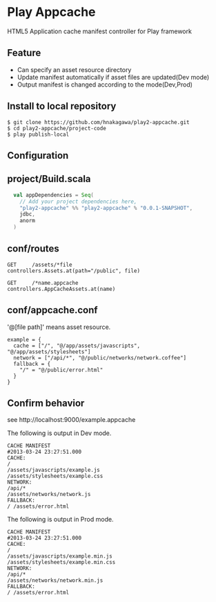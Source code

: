 Play Appcache
=============

HTML5 Application cache manifest controller for Play framework


Feature
------
+  Can specify an asset resource directory
+  Update manifest automatically if asset files are updated(Dev mode)
+  Output manifest is changed according to the mode(Dev,Prod)


Install to local repository
------

```
$ git clone https://github.com/hnakagawa/play2-appcache.git
$ cd play2-appcache/project-code
$ play publish-local
```

Configuration
------
## project/Build.scala

```scala
  val appDependencies = Seq(
    // Add your project dependencies here,
    "play2-appcache" %% "play2-appcache" % "0.0.1-SNAPSHOT",
    jdbc,
    anorm
  )
```

## conf/routes

```text
GET     /assets/*file               controllers.Assets.at(path="/public", file)

GET     /*name.appcache             controllers.AppCacheAssets.at(name)
```

## conf/appcache.conf
'@[file path]' means asset resource.

```text
example = {
  cache = ["/", "@/app/assets/javascripts", "@/app/assets/stylesheets"]
  network = ["/api/*", "@/public/networks/network.coffee"]
  fallback = {
    "/" = "@/public/error.html"
  }
}
```

## Confirm behavior
see http://localhost:9000/example.appcache

The following is output in Dev mode.
```text
CACHE MANIFEST
#2013-03-24 23:27:51.000
CACHE:
/
/assets/javascripts/example.js
/assets/stylesheets/example.css
NETWORK:
/api/*
/assets/networks/network.js
FALLBACK:
/ /assets/error.html
```

The following is output in Prod mode.
```text
CACHE MANIFEST
#2013-03-24 23:27:51.000
CACHE:
/
/assets/javascripts/example.min.js
/assets/stylesheets/example.min.css
NETWORK:
/api/*
/assets/networks/network.min.js
FALLBACK:
/ /assets/error.html
```
